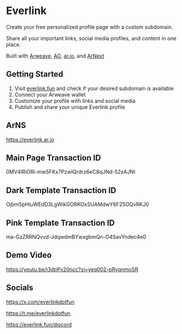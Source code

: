 # Everlink

Create your free personalized profile page with a custom subdomain.

Share all your important links, social media profiles, and content in one place.

Built with [Arweave](https://github.com/ArweaveTeam), [AO](https://github.com/permaweb/ao), [ar.io](https://github.com/ar-io/ar-io-sdk), and [ArNext](https://github.com/weavedb/arnext)

## Getting Started

1. Visit [everlink.fun](https://everlink.fun/) and check if your desired subdomain is available
2. Connect your Arweave wallet 
3. Customize your profile with links and social media
4. Publish and share your unique Everlink profile


## ArNS
https://everlink.ar.io

## Main Page Transaction ID
0MV4IRiORl-mw5FKx7PzwIQrdrz6eC8qJNd-52sAJNI

## Dark Template Transaction ID
Ojbm5pHluWEdD3LgWikGORKOxSUAMdwY6F25OQvRKJ0

## Pink Template Transaction ID
ma-GzZRRNQvvd-JdqwdmBYwxgbmQn-O4SavYndec4e0

## Demo Video
https://youtu.be/j3dpPx20ncc?si=yeq002-pRyqnmoSR

## Socials
https://x.com/everlinkdotfun

https://t.me/everlinkdotfun

https://everlink.fun/discord